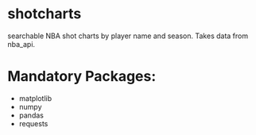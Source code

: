 # shotcharts
searchable NBA shot charts by player name and season. Takes data from nba_api.

# Mandatory Packages:
* matplotlib
* numpy
* pandas
* requests



